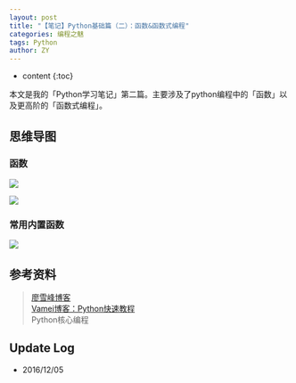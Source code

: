 ```yaml
---
layout: post
title: "【笔记】Python基础篇（二）：函数&函数式编程"
categories: 编程之魅
tags: Python
author: ZY
---
```


* content
{:toc}

本文是我的「Python学习笔记」第二篇。主要涉及了python编程中的「函数」以及更高阶的「函数式编程」。




## 思维导图

### 函数
![](https://raw.githubusercontent.com/woaielf/woaielf.github.io/master/_posts/Pic/1612/161205-1.png)
 
![](https://raw.githubusercontent.com/woaielf/woaielf.github.io/master/_posts/Pic/1612/161205-2.png)

### 常用内置函数
![](https://raw.githubusercontent.com/woaielf/woaielf.github.io/master/_posts/Pic/1612/161205-3.png)


## 参考资料
> [廖雪峰博客](http://www.liaoxuefeng.com/wiki/001374738125095c955c1e6d8bb493182103fac9270762a000) <br>
[Vamei博客：Python快速教程](http://www.cnblogs.com/vamei/archive/2012/09/13/2682778.html) <br>
Python核心编程


## Update Log
- 2016/12/05